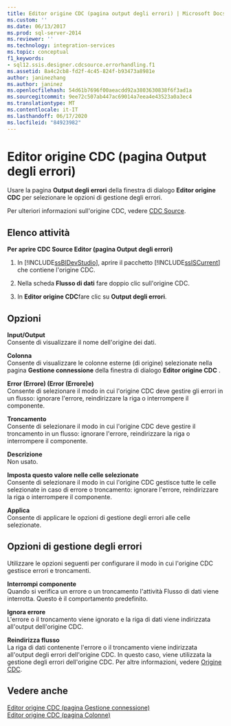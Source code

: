 ```yaml
---
title: Editor origine CDC (pagina output degli errori) | Microsoft Docs
ms.custom: ''
ms.date: 06/13/2017
ms.prod: sql-server-2014
ms.reviewer: ''
ms.technology: integration-services
ms.topic: conceptual
f1_keywords:
- sql12.ssis.designer.cdcsource.errorhandling.f1
ms.assetid: 8a4c2cb8-fd2f-4c45-824f-b93473a8981e
author: janinezhang
ms.author: janinez
ms.openlocfilehash: 54d61b7696f00aeacdd92a3803630838f6f3ad1a
ms.sourcegitcommit: 9ee72c507ab447ac69014a7eea4e43523a0a3ec4
ms.translationtype: MT
ms.contentlocale: it-IT
ms.lasthandoff: 06/17/2020
ms.locfileid: "84923982"
---
```

# <a name="cdc-source-editor-error-output-page"></a>Editor origine CDC (pagina Output degli errori)
  Usare la pagina **Output degli errori** della finestra di dialogo **Editor origine CDC** per selezionare le opzioni di gestione degli errori.  
  
 Per ulteriori informazioni sull'origine CDC, vedere [CDC Source](data-flow/cdc-source.md).  
  
## <a name="task-list"></a>Elenco attività  
 **Per aprire CDC Source Editor (pagina Output degli errori)**  
  
1.  In [!INCLUDE[ssBIDevStudio](../includes/ssbidevstudio-md.md)], aprire il pacchetto [!INCLUDE[ssISCurrent](../includes/ssiscurrent-md.md)] che contiene l'origine CDC.  
  
2.  Nella scheda **Flusso di dati** fare doppio clic sull'origine CDC.  
  
3.  In **Editor origine CDC**fare clic su **Output degli errori**.  
  
## <a name="options"></a>Opzioni  
 **Input/Output**  
 Consente di visualizzare il nome dell'origine dei dati.  
  
 **Colonna**  
 Consente di visualizzare le colonne esterne (di origine) selezionate nella pagina **Gestione connessione** della finestra di dialogo **Editor origine CDC** .  
  
 **Error (Errore) (Error (Errore)e)**  
 Consente di selezionare il modo in cui l'origine CDC deve gestire gli errori in un flusso: ignorare l'errore, reindirizzare la riga o interrompere il componente.  
  
 **Troncamento**  
 Consente di selezionare il modo in cui l'origine CDC deve gestire il troncamento in un flusso: ignorare l'errore, reindirizzare la riga o interrompere il componente.  
  
 **Descrizione**  
 Non usato.  
  
 **Imposta questo valore nelle celle selezionate**  
 Consente di selezionare il modo in cui l'origine CDC gestisce tutte le celle selezionate in caso di errore o troncamento: ignorare l'errore, reindirizzare la riga o interrompere il componente.  
  
 **Applica**  
 Consente di applicare le opzioni di gestione degli errori alle celle selezionate.  
  
## <a name="error-handling-options"></a>Opzioni di gestione degli errori  
 Utilizzare le opzioni seguenti per configurare il modo in cui l'origine CDC gestisce errori e troncamenti.  
  
 **Interrompi componente**  
 Quando si verifica un errore o un troncamento l'attività Flusso di dati viene interrotta. Questo è il comportamento predefinito.  
  
 **Ignora errore**  
 L'errore o il troncamento viene ignorato e la riga di dati viene indirizzata all'output dell'origine CDC.  
  
 **Reindirizza flusso**  
 La riga di dati contenente l'errore o il troncamento viene indirizzata all'output degli errori dell'origine CDC. In questo caso, viene utilizzata la gestione degli errori dell'origine CDC. Per altre informazioni, vedere [Origine CDC](data-flow/cdc-source.md).  
  
## <a name="see-also"></a>Vedere anche  
 [Editor origine CDC &#40;pagina Gestione connessione&#41;](../../2014/integration-services/cdc-source-editor-connection-manager-page.md)   
 [Editor origine CDC &#40;pagina Colonne&#41;](../../2014/integration-services/cdc-source-editor-columns-page.md)  
  
  
